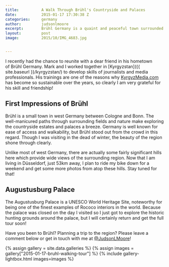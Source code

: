 ```yaml
---
title:			A Walk Through Brühl's Countryside and Palaces
date:			2015-01-17 17:30:38 Z
categories:		germany
author:			judsonlmoore
excerpt:		Brühl Germany is a quaint and peaceful town surrounded by palaces, historic estates and wonderful walking paths. Join me on my walk through Brühl!
layout:			post
image:			2015/10/IMG_4683.jpg


---
```


I recently had the chance to reunite with a dear friend in his hometown of Brühl Germany. Mark and I worked together in [Kyrgyzstan]({{ site.baseurl }}/kyrgyzstan/) to develop skills of journalists and media professionals. His trainings are one of the reasons why [KyrgyzMedia.com](http://KyrgyzMedia.com) has become so sustainable over the years, so clearly I am very grateful for his skill and friendship!

## First Impressions of Brühl

Brühl is a small town in west Germany between Cologne and Bonn. The well-manicured paths through surrounding fields and nature make exploring the countryside estates and palaces a breeze. Germany is well known for ease of access and walkability, but Brühl stood out from the crowd in this regard. Though I was visiting in the dead of winter, the beauty of the region shone through clearly.

Unlike most of west Germany, there are actually some fairly significant hills here which provide wide views of the surrounding region. Now that I am living in Düsseldorf, just 53km away, I plan to ride my bike down for a weekend and get some more photos from atop these hills. Stay tuned for that!

## Augustusburg Palace

The Augustusburg Palace is a UNESCO World Heritage Site, noteworthy for being one of the finest examples of Rococo interiors in the world. Because the palace was closed on the day I visited so I just got to explore the historic hunting grounds around the palace, but I will certainly return and get the full tour soon!

Have you been to Brühl? Planning a trip to the region? Please leave a comment below or get in touch with me at [@JudsonLMoore](http://twitter.com/judsonlmoore)!

{% assign gallery = site.data.galleries %}
{% assign images = gallery["2015-01-17-bruhl-walking-tour"] %}
{% include gallery-lightbox.html images=images %}
